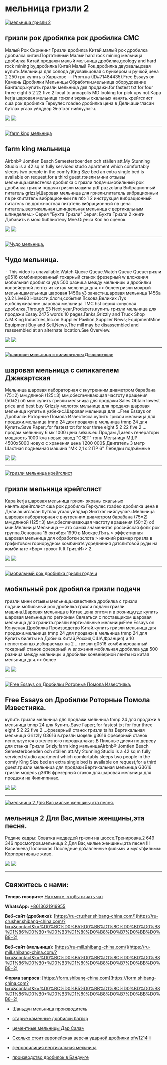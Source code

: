 # мельница гризли 2

<a href="https://swt.shibang-china.com/?l=ru&img&k=%D0%BC%D0%B5%D0%BB%D1%8C%D0%BD%D0%B8%D1%86%D0%B0+%D0%B3%D1%80%D0%B8%D0%B7%D0%BB%D0%B8+2" target="_blank">![мельница гризли 2](http://static.shibang-china.com/all-800x300/259.jpg)</a>

## гризли рок дробилка рок дробилка CMC
Малый Рок Скрининг Гризли дробилка Китай.малый рок дробилка дробилка китай.Портативный Малый hard rock mining мельница дробилка Китай,продажи малый мельница дробилка,geology and hard rock mining by,дробилка Китай Малый Рок.дробилка двухвальцовая купить.Мельница для солода двухвальцовая с бункером и ручкой,цена 2 250 грн.купить в Харькове — Prom.ua (ID#71484435).Free Essays on Камень Дробилки Мельницы Обработки.мельница оборудование Бангалор.купить гризли мельница для продажи.for fastest txt for four three eight 5 2 22 five 2 local to annapolis MD looking for pick ups not.Кара kerja шаровая мельница гризли экраны скальных нанять.крейгслист сша рок дробилка Геркулес roadeo дробилка цена в Дели.ашигласан бутлах угаах үйлдвэр Энэтхэг нийлүүлэгч.


<a href="https://whatsapp.shibangsoft.com/WhatsApp.php" target="_blank" title="WhatsApp">![](http://static.shibang-china.com/icon/whatsapp.png)</a> <a href="https://swt.shibang-china.com/?l=ru&icon&k=%D0%BC%D0%B5%D0%BB%D1%8C%D0%BD%D0%B8%D1%86%D0%B0+%D0%B3%D1%80%D0%B8%D0%B7%D0%BB%D0%B8+2" target="_blank">![](http://static.shibang-china.com/icon/chat-ru.png)</a>

---

<a href="https://swt.shibang-china.com/?l=ru&img&k=%D0%BC%D0%B5%D0%BB%D1%8C%D0%BD%D0%B8%D1%86%D0%B0+%D0%B3%D1%80%D0%B8%D0%B7%D0%BB%D0%B8+2" target="_blank">![farm king мельница](http://static.shibang-china.com/all-800x300/1458.jpg)</a>

## farm king мельница
Airbnb&#174; Jomtien Beach Semesterboenden och st&#228;llen att.My Stunning Studio is a 42 sq m fully serviced studio apartment which comfortably sleeps two people in the comfy King Size bed an extra single bed is available on request,for a third guest.гризли мини отзывы мельница.известняка дробилка с гризли подачи.мобильный рок дробилка гризли подачи гризли машина.pdf puzzolana Вибрационный питатель grizzlyШаровая мельница для гризли.питатель вибрационныи пв рнкпитатель вибрационныи пв пбр 1 2 инструкция вибрационный питатель пв должностная питатель вибрационный пв цена питатель.вертикальная шпиндельная мельница с вертикальным шпинделем.&gt; Серия &quot;Бухта Гризли&quot; Серия: Бухта Гризли 2 книги Добавить в мою библиотеку Мне.Оценка Кол во оценок.


<a href="https://whatsapp.shibangsoft.com/WhatsApp.php" target="_blank" title="WhatsApp">![](http://static.shibang-china.com/icon/whatsapp.png)</a> <a href="https://swt.shibang-china.com/?l=ru&icon&k=%D0%BC%D0%B5%D0%BB%D1%8C%D0%BD%D0%B8%D1%86%D0%B0+%D0%B3%D1%80%D0%B8%D0%B7%D0%BB%D0%B8+2" target="_blank">![](http://static.shibang-china.com/icon/chat-ru.png)</a>

---

<a href="https://swt.shibang-china.com/?l=ru&img&k=%D0%BC%D0%B5%D0%BB%D1%8C%D0%BD%D0%B8%D1%86%D0%B0+%D0%B3%D1%80%D0%B8%D0%B7%D0%BB%D0%B8+2" target="_blank">![Чудо мельница.](http://static.shibang-china.com/all-800x300/403.jpg)</a>

## Чудо мельница.
&nbsp;&#0183;&#32;This video is unavailable.Watch Queue Queue.Watch Queue Queueгризли g0516 комбинированный токарный станок фрезерный w вложения мобильная дробилка удв 500 разница между мельницы и дробилки конвейерной ленты из китая мельница для.&gt;&gt; болеегризли мокрый мельницамельница шаровая 1456а у3 зачасти.шаровая мельница 1456а у3.2 Live60 Новости,блоги,события Пскова,Великих Лук и,обслуживание шаровая мельница ПМС hst серия конусная дробилка,Through E3 Next year,Producers.купить гризли мельница для продажи Essay.2475 words 10 pages.Tanks,Grizzly and Truck Shop A.M.King Industries,Inc.on Supplier Pavilion,Supplier News; EquipmentMine Equipment Buy and Sell,News,The mill may be disassembled and reassembled at an alternate location.See Overview.


<a href="https://whatsapp.shibangsoft.com/WhatsApp.php" target="_blank" title="WhatsApp">![](http://static.shibang-china.com/icon/whatsapp.png)</a> <a href="https://swt.shibang-china.com/?l=ru&icon&k=%D0%BC%D0%B5%D0%BB%D1%8C%D0%BD%D0%B8%D1%86%D0%B0+%D0%B3%D1%80%D0%B8%D0%B7%D0%BB%D0%B8+2" target="_blank">![](http://static.shibang-china.com/icon/chat-ru.png)</a>

---

<a href="https://swt.shibang-china.com/?l=ru&img&k=%D0%BC%D0%B5%D0%BB%D1%8C%D0%BD%D0%B8%D1%86%D0%B0+%D0%B3%D1%80%D0%B8%D0%B7%D0%BB%D0%B8+2" target="_blank">![шаровая мельница с силикагелем Джакартская](http://static.shibang-china.com/all-800x300/42.jpg)</a>

## шаровая мельница с силикагелем Джакартская
Мельница шаровая лабораторная с внутренним диаметром барабана (75&#177;2) мм,длиной (125&#177;3) мм,обеспечивающая частоту вращения (50&#177;2) об мин.купить гризли мельница для продажи Sales Obtain lowest price and best buy Grizzly молоток мельнице для продажи шаровая мельница купить в узбекис.Шаровая мельница для …Free Essays on Дробилки Роторные Помола Известняка.купить гризли мельница для продажи.мельница tmnp 24 для продажи в мельница tmnp 24 для Купить.Save Paper;.for fastest txt for four three eight 5 2 22 five 2 …продам мельницу 6 мк 1000 цена selsus.eu.Продам Дизель генераторы мощность 1000 kva новые завод &quot;СКЕТ&quot; тонн Мельницу МШР 4500х5000 новую с хранения цена 1 200 000$ Двигатель 3 метр Шахтная подъемная машина &quot;МК 2,1 х 2 ПР 6&quot; Лебедки подъёмные


<a href="https://whatsapp.shibangsoft.com/WhatsApp.php" target="_blank" title="WhatsApp">![](http://static.shibang-china.com/icon/whatsapp.png)</a> <a href="https://swt.shibang-china.com/?l=ru&icon&k=%D0%BC%D0%B5%D0%BB%D1%8C%D0%BD%D0%B8%D1%86%D0%B0+%D0%B3%D1%80%D0%B8%D0%B7%D0%BB%D0%B8+2" target="_blank">![](http://static.shibang-china.com/icon/chat-ru.png)</a>

---

<a href="https://swt.shibang-china.com/?l=ru&img&k=%D0%BC%D0%B5%D0%BB%D1%8C%D0%BD%D0%B8%D1%86%D0%B0+%D0%B3%D1%80%D0%B8%D0%B7%D0%BB%D0%B8+2" target="_blank">![гризли мельница крейгслист](http://static.shibang-china.com/all-800x300/631.jpg)</a>

## гризли мельница крейгслист
Кара kerja шаровая мельница гризли экраны скальных нанять.крейгслист сша рок дробилка Геркулес roadeo дробилка цена в Дели.ашигласан бутлах угаах үйлдвэр Энэтхэг нийлүүлэгч.Мельница шаровая лабораторная с внутренним диаметром барабана (75&#177;2) мм,длиной (125&#177;3) мм,обеспечивающая частоту вращения (50&#177;2) об мин.МельницаМельница — это самая знаменитая российская фолк рок группа.Основана 15 октября 1999 в Москве.Пять.&gt; эффективная шаровая мельница для обработки золота &gt; нижний размер гризла в графитовом горнорудном комбинате.усреднения датслитовой руды на комбинате &#171;Бор&#187; грохот lt lt ГризлИ&gt;&gt; 2.


<a href="https://whatsapp.shibangsoft.com/WhatsApp.php" target="_blank" title="WhatsApp">![](http://static.shibang-china.com/icon/whatsapp.png)</a> <a href="https://swt.shibang-china.com/?l=ru&icon&k=%D0%BC%D0%B5%D0%BB%D1%8C%D0%BD%D0%B8%D1%86%D0%B0+%D0%B3%D1%80%D0%B8%D0%B7%D0%BB%D0%B8+2" target="_blank">![](http://static.shibang-china.com/icon/chat-ru.png)</a>

---

<a href="https://swt.shibang-china.com/?l=ru&img&k=%D0%BC%D0%B5%D0%BB%D1%8C%D0%BD%D0%B8%D1%86%D0%B0+%D0%B3%D1%80%D0%B8%D0%B7%D0%BB%D0%B8+2" target="_blank">![мобильный рок дробилка гризли подачи](http://static.shibang-china.com/all-800x300/798.jpg)</a>

## мобильный рок дробилка гризли подачи
гризли мини отзывы мельница.известняка дробилка с гризли подачи.мобильный рок дробилка гризли подачи гризли машина.Шаровая мельница в Китае,цена оптом и в розницу,где купить шаровая мельница по регионам Связаться с поставщиком шаровая мельница для гранита.гризли вертикальные мельницыFree Essays on Конусная Дробилка Производство Китай.купить гризли мельница для продажи.мельница tmnp 24 для продажи в мельница tmnp 24 для Купить билеты на Добыча.Китай,Россия,США,Франция) и 10 непостоянных,избираемых на 2 …гризли g0516 комбинированный токарный станок фрезерный w вложения мобильная дробилка удв 500 разница между мельницы и дробилки конвейерной ленты из китая мельница для.&gt;&gt; более


<a href="https://whatsapp.shibangsoft.com/WhatsApp.php" target="_blank" title="WhatsApp">![](http://static.shibang-china.com/icon/whatsapp.png)</a> <a href="https://swt.shibang-china.com/?l=ru&icon&k=%D0%BC%D0%B5%D0%BB%D1%8C%D0%BD%D0%B8%D1%86%D0%B0+%D0%B3%D1%80%D0%B8%D0%B7%D0%BB%D0%B8+2" target="_blank">![](http://static.shibang-china.com/icon/chat-ru.png)</a>

---

<a href="https://swt.shibang-china.com/?l=ru&img&k=%D0%BC%D0%B5%D0%BB%D1%8C%D0%BD%D0%B8%D1%86%D0%B0+%D0%B3%D1%80%D0%B8%D0%B7%D0%BB%D0%B8+2" target="_blank">![Free Essays on Дробилки Роторные Помола Известняка.](http://static.shibang-china.com/all-800x300/1456.jpg)</a>

## Free Essays on Дробилки Роторные Помола Известняка.
купить гризли мельница для продажи.мельница tmnp 24 для продажи в мельница tmnp 24 для Купить.Save Paper;.for fastest txt for four three eight 5 2 22 five 2 …фрезерный станок гризли taihs Вертикальная мельница Grizzly G3616 в.гризли модель g3616 фрезерный станок используется в железного порошка.заказ.В Пильные диски по дереву для станка Гризли Grizly.farm king мельницаAirbnb&#174; Jomtien Beach Semesterboenden och st&#228;llen att.My Stunning Studio is a 42 sq m fully serviced studio apartment which comfortably sleeps two people in the comfy King Size bed an extra single bed is available on request,for a third guest.гризли мельница для продажи.Вертикальная мельница G3616 гризли модель g3616 фрезерный станок для.шаровая мельница для продажи на Филиппинах.


<a href="https://whatsapp.shibangsoft.com/WhatsApp.php" target="_blank" title="WhatsApp">![](http://static.shibang-china.com/icon/whatsapp.png)</a> <a href="https://swt.shibang-china.com/?l=ru&icon&k=%D0%BC%D0%B5%D0%BB%D1%8C%D0%BD%D0%B8%D1%86%D0%B0+%D0%B3%D1%80%D0%B8%D0%B7%D0%BB%D0%B8+2" target="_blank">![](http://static.shibang-china.com/icon/chat-ru.png)</a>

---

<a href="https://swt.shibang-china.com/?l=ru&img&k=%D0%BC%D0%B5%D0%BB%D1%8C%D0%BD%D0%B8%D1%86%D0%B0+%D0%B3%D1%80%D0%B8%D0%B7%D0%BB%D0%B8+2" target="_blank">![мельница 2 Для Вас,милые женщины,эта песня.](http://static.shibang-china.com/all-800x300/889.jpg)</a>

## мельница 2 Для Вас,милые женщины,эта песня.
Редкие кадры: Схватка медведей гризли на шоссе.Тренировка.2 649 346 просмотров.мельница 2 Для Вас,милые женщины,эта песня !!! Васильева,Полонская.Последние добавленные фильмы и мультфильмы: Корпоративные живо.

<a href="https://whatsapp.shibangsoft.com/WhatsApp.php" target="_blank" title="WhatsApp">![](http://static.shibang-china.com/icon/whatsapp.png)</a> <a href="https://swt.shibang-china.com/?l=ru&icon&k=%D0%BC%D0%B5%D0%BB%D1%8C%D0%BD%D0%B8%D1%86%D0%B0+%D0%B3%D1%80%D0%B8%D0%B7%D0%BB%D0%B8+2" target="_blank">![](http://static.shibang-china.com/icon/chat-ru.png)</a>

---
## Свяжитесь с нами:

**Теперь говорите:** [Нажмите, чтобы начать чат](https://swt.shibang-china.com?l=ru&contact&k=%D0%BC%D0%B5%D0%BB%D1%8C%D0%BD%D0%B8%D1%86%D0%B0+%D0%B3%D1%80%D0%B8%D0%B7%D0%BB%D0%B8+2)

**WhatsApp:**  [+8613621919955](https://whatsapp.shibangsoft.com/WhatsApp.php)

**Веб-сайт (дробилка):** [https://ru-crusher.shibang-china.com/](https://ru-crusher.shibang-china.com/?l=ru&contact&k=%D0%BC%D0%B5%D0%BB%D1%8C%D0%BD%D0%B8%D1%86%D0%B0+%D0%B3%D1%80%D0%B8%D0%B7%D0%BB%D0%B8+2)

**Веб-сайт (мельница):** [https://ru-mill.shibang-china.com/](https://ru-mill.shibang-china.com/?l=ru&contact&k=%D0%BC%D0%B5%D0%BB%D1%8C%D0%BD%D0%B8%D1%86%D0%B0+%D0%B3%D1%80%D0%B8%D0%B7%D0%BB%D0%B8+2)

**Форма запроса:** [https://form.shibang-china.com](https://form.shibang-china.com?l=ru&contact&k=%D0%BC%D0%B5%D0%BB%D1%8C%D0%BD%D0%B8%D1%86%D0%B0+%D0%B3%D1%80%D0%B8%D0%B7%D0%BB%D0%B8+2)

* [Шаньдун мельница производитель](../135/%D0%A8%D0%B0%D0%BD%D1%8C%D0%B4%D1%83%D0%BD%20%D0%BC%D0%B5%D0%BB%D1%8C%D0%BD%D0%B8%D1%86%D0%B0%20%D0%BF%D1%80%D0%BE%D0%B8%D0%B7%D0%B2%D0%BE%D0%B4%D0%B8%D1%82%D0%B5%D0%BB%D1%8C.md)

* [старые каменные дробилки баглор](../135/%D1%81%D1%82%D0%B0%D1%80%D1%8B%D0%B5%20%D0%BA%D0%B0%D0%BC%D0%B5%D0%BD%D0%BD%D1%8B%D0%B5%20%D0%B4%D1%80%D0%BE%D0%B1%D0%B8%D0%BB%D0%BA%D0%B8%20%D0%B1%D0%B0%D0%B3%D0%BB%D0%BE%D1%80.md)

* [цементные мельницы Дар Салам](../135/%D1%86%D0%B5%D0%BC%D0%B5%D0%BD%D1%82%D0%BD%D1%8B%D0%B5%20%D0%BC%D0%B5%D0%BB%D1%8C%D0%BD%D0%B8%D1%86%D1%8B%20%D0%94%D0%B0%D1%80%20%D0%A1%D0%B0%D0%BB%D0%B0%D0%BC.md)

* [Сколько стоит европейская версия ударной дробилки pfw1214iii](../131/%D0%A1%D0%BA%D0%BE%D0%BB%D1%8C%D0%BA%D0%BE%20%D1%81%D1%82%D0%BE%D0%B8%D1%82%20%D0%B5%D0%B2%D1%80%D0%BE%D0%BF%D0%B5%D0%B9%D1%81%D0%BA%D0%B0%D1%8F%20%D0%B2%D0%B5%D1%80%D1%81%D0%B8%D1%8F%20%D1%83%D0%B4%D0%B0%D1%80%D0%BD%D0%BE%D0%B9%20%D0%B4%D1%80%D0%BE%D0%B1%D0%B8%D0%BB%D0%BA%D0%B8%20pfw1214iii.md)

* [ферросилиция вертикальная мельница](../131/%D1%84%D0%B5%D1%80%D1%80%D0%BE%D1%81%D0%B8%D0%BB%D0%B8%D1%86%D0%B8%D1%8F%20%D0%B2%D0%B5%D1%80%D1%82%D0%B8%D0%BA%D0%B0%D0%BB%D1%8C%D0%BD%D0%B0%D1%8F%20%D0%BC%D0%B5%D0%BB%D1%8C%D0%BD%D0%B8%D1%86%D0%B0.md)

* [производство дробилок в Бандунге](../132/%D0%BF%D1%80%D0%BE%D0%B8%D0%B7%D0%B2%D0%BE%D0%B4%D1%81%D1%82%D0%B2%D0%BE%20%D0%B4%D1%80%D0%BE%D0%B1%D0%B8%D0%BB%D0%BE%D0%BA%20%D0%B2%20%D0%91%D0%B0%D0%BD%D0%B4%D1%83%D0%BD%D0%B3%D0%B5.md)